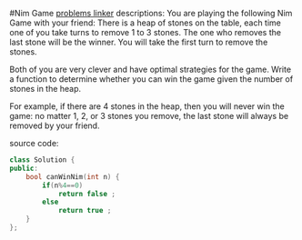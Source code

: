 #Nim Game
[problems linker](https://leetcode.com/problems/nim-game/)
descriptions:
You are playing the following Nim Game with your friend: There is a heap of stones on the table, each time one of you take turns to remove 1 to 3 stones. The one who removes the last stone will be the winner. You will take the first turn to remove the stones.

Both of you are very clever and have optimal strategies for the game. Write a function to determine whether you can win the game given the number of stones in the heap.

For example, if there are 4 stones in the heap, then you will never win the game: no matter 1, 2, or 3 stones you remove, the last stone will always be removed by your friend.

source code:


```c++
class Solution {
public:
    bool canWinNim(int n) {
        if(n%4==0)
            return false ;
        else 
            return true ;
    }
};
```